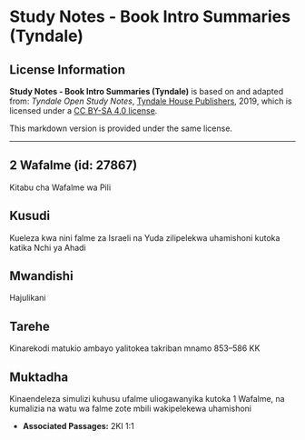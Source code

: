 # Study Notes - Book Intro Summaries (Tyndale)

## License Information

**Study Notes - Book Intro Summaries (Tyndale)** is based on and adapted from: _Tyndale Open Study Notes_, [Tyndale House Publishers](https://tyndaleopenresources.com/), 2019, which is licensed under a [CC BY-SA 4.0 license](https://creativecommons.org/licenses/by-sa/4.0/legalcode.en).

This markdown version is provided under the same license.



--------------------------------

## 2 Wafalme (id: 27867)

Kitabu cha Wafalme wa Pili

Kusudi
------

Kueleza kwa nini falme za Israeli na Yuda zilipelekwa uhamishoni kutoka katika Nchi ya Ahadi

Mwandishi
---------

Hajulikani

Tarehe
------

Kinarekodi matukio ambayo yalitokea takriban mnamo 853–586 KK

Muktadha
--------

Kinaendeleza simulizi kuhusu ufalme uliogawanyika kutoka 1 Wafalme, na kumalizia na watu wa falme zote mbili wakipelekewa uhamishoni

* **Associated Passages:** 2KI 1:1

